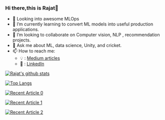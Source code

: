 ### Hi there,this is Rajat👋

- 🔭  Looking into awesome MLOps
- 🌱  I’m currently learning to convert ML models into useful production applications.
- 👯  I’m looking to collaborate on Computer vision, NLP , recommendation projects.
- 💬  Ask me about ML, data science, Unity, and cricket.
- 📫  How to reach me:
  - 💡 : [Medium articles](https://rajatpaliwal02.medium.com/)
  - 🏢 : [LinkedIn](https://www.linkedin.com/in/rajat-paliwal-309239b1/)

[![Rajat's github stats](https://github-readme-stats.vercel.app/api?username=rajatpaliwal&count_private=true&show_icons=true&theme=radical&hide_rank=false)](https://github.com/anuraghazra/github-readme-stats)

[![Top Langs](https://github-readme-stats.vercel.app/api/top-langs/?username=rajatpaliwal)](https://github.com/anuraghazra/github-readme-stats)

<a target="_blank" href="https://github-readme-medium-recent-article.vercel.app/medium/@rajatpaliwal02/0"><img src="https://github-readme-medium-recent-article.vercel.app/medium/@rajatpaliwal02/0" alt="Recent Article 0">
  
<a target="_blank" href="https://github-readme-medium-recent-article.vercel.app/medium/@rajatpaliwal02/1"><img src="https://github-readme-medium-recent-article.vercel.app/medium/@rajatpaliwal02/1" alt="Recent Article 1">
  
<a target="_blank" href="https://github-readme-medium-recent-article.vercel.app/medium/@rajatpaliwal02/2"><img src="https://github-readme-medium-recent-article.vercel.app/medium/@rajatpaliwal02/2" alt="Recent Article 2">
